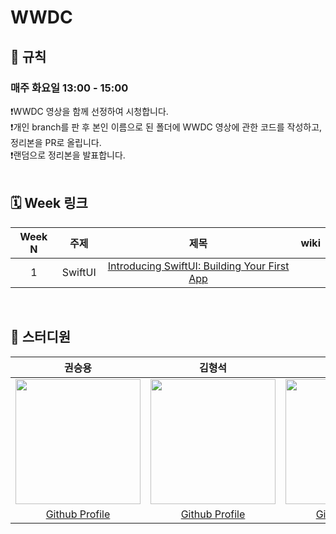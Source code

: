 # WWDC 
## 🚫 규칙
### 매주 화요일 13:00 - 15:00
❗️WWDC 영상을 함께 선정하여 시청합니다. <br>
❗️개인 branch를 판 후 본인 이름으로 된 폴더에 WWDC 영상에 관한 코드를 작성하고, 정리본을 PR로 올립니다. <br>
❗️랜덤으로 정리본을 발표합니다. <br>
<br>


## 🗓️ Week 링크
|Week N | 주제  | 제목 | wiki |
|:--:|:--:|:--:|:--:|
| 1 | SwiftUI| [Introducing SwiftUI: Building Your First App](https://developer.apple.com/videos/play/wwdc2019/204/)| |

<br>

## 🫥 스터디원
| 권승용 | 김형석 | 김민송 |
| :-------: | :--------: | :--------: |
| <Img src = "https://avatars.githubusercontent.com/u/22342277?v=4"  width="200" height="200"> |  <Img src = "https://avatars.githubusercontent.com/u/102458207?v=4"  width="200" height="200"> | <Img src = "https://avatars.githubusercontent.com/u/124889931?v=4"  width="200" height="200"> |
|[Github Profile](https://github.com/ericKwon95) | [Github Profile](https://github.com/NeoSelf1) | [Github Profile](https://github.com/mint3382) |
